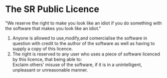 # The SR Public Licence  
  
"We reserve the right to make you look like an idiot if you do something with the software that makes you look like an idiot."  
  
1) Anyone is allowed to use,modify,and comercialise the software in question with credit to the author of the software as well as having to supply a copy of this licence.  
2) The right is reserved to any user who uses a piece of software licenced by this licence, that being able to:  
Exclaim others' misuse of the software, if it is in a unintelligent, unpleasant or unreasonable manner.    
  
  
